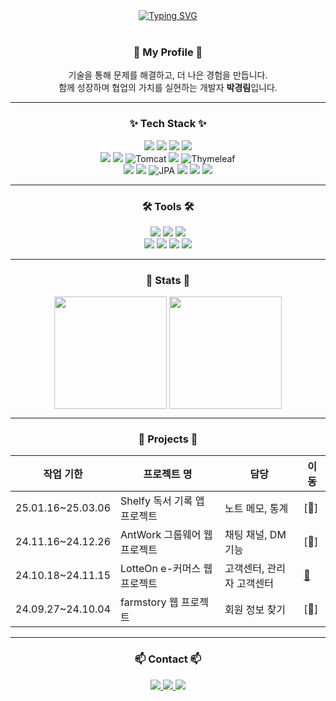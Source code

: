 <div align="center">
<a href="https://git.io/typing-svg">
    <img src="https://readme-typing-svg.herokuapp.com?font=Fira+Code&duration=3500&pause=1000&color=000000&width=435&lines=+Hi%2C+I'm+Kyunglim!+Welcome🍀" 
    alt="Typing SVG" />
</a>
</br>
</br>
	


###  🚀 My Profile  🚀 
기술을 통해 문제를 해결하고, 더 나은 경험을 만듭니다.<br />
함께 성장하며 협업의 가치를 실현하는 개발자 **박경림**입니다.

---

###  ✨ Tech Stack ✨

<img src="https://img.shields.io/badge/Java-007396?style=flat&logo=Java&logoColor=white" />
<img src="https://img.shields.io/badge/Spring-6DB33F?style=flat&logo=Spring&logoColor=white" />
<img src="https://img.shields.io/badge/Spring%20Boot-6DB33F?style=flat&logo=Spring%20Boot&logoColor=white" />
<img src="https://img.shields.io/badge/JavaScript-F7DF1E?style=flat&logo=JavaScript&logoColor=white" />
<br>
<img src="https://img.shields.io/badge/React-61DAFB?style=flat&logo=React&logoColor=white" />
<img src="https://img.shields.io/badge/MySQL-4479A1?style=flat&logo=MySQL&logoColor=white" />
<img src="https://img.shields.io/badge/Tomcat-F8DC75?style=flat-square&logo=Apache-Tomcat&logoColor=black" alt="Tomcat">
<img src="https://img.shields.io/badge/JSP-007396?style=flat&logo=Java&logoColor=white" />
<img src="https://img.shields.io/badge/Thymeleaf-005F99?style=flat-square&logo=Thymeleaf&logoColor=white" alt="Thymeleaf">
<br>
<img src="https://img.shields.io/badge/HTML5-E34F26?style=flat&logo=HTML5&logoColor=white">
<img src="https://img.shields.io/badge/CSS3-1572B6?style=flat&logo=CSS3&logoColor=white">
<img src="https://img.shields.io/badge/JPA-6DB33F?style=flat-square&logo=Spring&logoColor=white" alt="JPA">
<img src="https://img.shields.io/badge/Git-F05032?style=flat&logo=Git&logoColor=white" />
<img src="https://img.shields.io/badge/Flutter-02569B?style=flat&logo=Flutter&logoColor=white">
<img src="https://img.shields.io/badge/Dart-0175C2?style=flat&logo=Dart&logoColor=white">



---

### 🛠 Tools 🛠

<img src="https://img.shields.io/badge/VS%20Code-007ACC?style=flat&logo=Visual%20Studio%20Code&logoColor=white" />
<img src="https://img.shields.io/badge/Eclipse%20IDE-2C2255?style=flat&logo=Eclipse%20IDE&logoColor=white" />
<img src="https://img.shields.io/badge/IntelliJ%20IDEA-000000?style=flat&logo=IntelliJ%20IDEA&logoColor=white" />
 </br>
<img src="https://img.shields.io/badge/Postman-FF6C37?style=flat&logo=Postman&logoColor=white" />
<img src="https://img.shields.io/badge/GitHub-181717?style=flat&logo=GitHub&logoColor=white" />
<img src="https://img.shields.io/badge/AndroidStudio-3DDC84?style=flat&logo=androidstudio&logoColor=white">
<img src="https://img.shields.io/badge/Slack-4A154B?style=flat&logo=Slack&logoColor=white">





---

### 🌟 Stats 🌟

<div align="center">
  
  <img align="top" height="180px" src="https://github-readme-stats.vercel.app/api?username=ParkKyunglim&show_icons=true&theme=radical" />
  <img align="top" height="180px" src="https://github-readme-stats.vercel.app/api/top-langs/?username=ParkKyunglim&layout=compact&theme=radical&langs_count=6" />

</div>


---

### 📅 Projects 📅

| **작업 기한**        | **프로젝트 명**                     | **담당**  | **이동**  |
|-----------------|-------------------------------|-------|-----------|
| 25.01.16~25.03.06 | Shelfy 독서 기록 앱 프로젝트    | 노트 메모, 통계 | [🔗]|
| 24.11.16~24.12.26 | AntWork 그룹웨어 웹 프로젝트              | 채팅 채널, DM 기능 | [🔗] |
| 24.10.18~24.11.15 | LotteOn e-커머스 웹 프로젝트	     | 고객센터, 관리자 고객센터 | [🔗](https://github.com/ParkKyunglim/LOTTE-ON) |
| 24.09.27~24.10.04 | farmstory 웹 프로젝트             | 회원 정보 찾기 | [🔗]|

---

### 📫 Contact 📫
<p>
    <a href="mailto:pkl1004125@gmail.com">
        <img src="https://img.shields.io/badge/Gmail-EA4335?style=for-the-badge&logo=Gmail&logoColor=white"> 
    </a>
    <a href="https://rxxm.tistory.com/" target="_blank">
        <img src="https://img.shields.io/badge/Tech_Blog-DD0B78?style=for-the-badge&logo=GitHub%20Sponsors&logoColor=white">
    </a>
	<a href="https://www.youtube.com/@devleem"><img src="https://img.shields.io/badge/YouTube-FF3839?style=for-the-badge&logo=youtube&logoColor=white" />
	</a>
</p>

</div>
